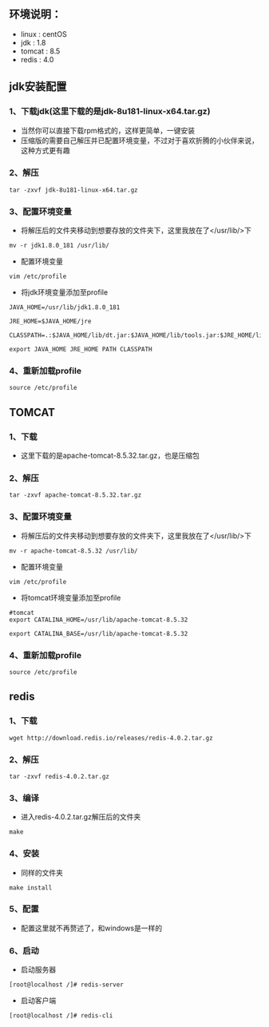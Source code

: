 ## 环境说明：
 - linux : centOS
 - jdk : 1.8
 - tomcat : 8.5
 - redis : 4.0

## jdk安装配置

### 1、下载jdk(这里下载的是jdk-8u181-linux-x64.tar.gz)
 - 当然你可以直接下载rpm格式的，这样更简单，一键安装
 - 压缩版的需要自己解压并已配置环境变量，不过对于喜欢折腾的小伙伴来说，这种方式更有趣
 
### 2、解压
```
tar -zxvf jdk-8u181-linux-x64.tar.gz
```

### 3、配置环境变量

- 将解压后的文件夹移动到想要存放的文件夹下，这里我放在了</usr/lib/>下

```
mv -r jdk1.8.0_181 /usr/lib/
```
- 配置环境变量

```
vim /etc/profile
```
- 将jdk环境变量添加至profile

```
JAVA_HOME=/usr/lib/jdk1.8.0_181

JRE_HOME=$JAVA_HOME/jre

CLASSPATH=.:$JAVA_HOME/lib/dt.jar:$JAVA_HOME/lib/tools.jar:$JRE_HOME/lib

export JAVA_HOME JRE_HOME PATH CLASSPATH

```

### 4、重新加载profile

```
source /etc/profile
```

## TOMCAT

### 1、下载
- 这里下载的是apache-tomcat-8.5.32.tar.gz，也是压缩包

### 2、解压
```
tar -zxvf apache-tomcat-8.5.32.tar.gz
```
### 3、配置环境变量

- 将解压后的文件夹移动到想要存放的文件夹下，这里我放在了</usr/lib/>下

```
mv -r apache-tomcat-8.5.32 /usr/lib/
```
- 配置环境变量

```
vim /etc/profile
```


- 将tomcat环境变量添加至profile
```
#tomcat
export CATALINA_HOME=/usr/lib/apache-tomcat-8.5.32

export CATALINA_BASE=/usr/lib/apache-tomcat-8.5.32

```

### 4、重新加载profile

```
source /etc/profile
```

## redis

### 1、下载

```
wget http://download.redis.io/releases/redis-4.0.2.tar.gz
```

### 2、解压
```
tar -zxvf redis-4.0.2.tar.gz
```
### 3、编译

- 进入redis-4.0.2.tar.gz解压后的文件夹

```
make
```

### 4、安装

- 同样的文件夹
```
make install
```
### 5、配置

- 配置这里就不再赘述了，和windows是一样的

### 6、启动

- 启动服务器
```
[root@localhost /]# redis-server
```

- 启动客户端
```
[root@localhost /]# redis-cli
```